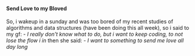 #### Send Love to my Bloved

So, i wakeup in a sunday and was too bored of my recent studies of algorithms and data structures (have been doing this all week), so i said to my gf:
_- I really don't know what to do, but i want to keep coding, to not lose the flow i in_
then she said:
_- I want to something to send me love all day long_
